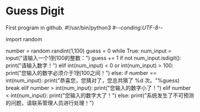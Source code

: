# Guess Digit
First program in github.
#!/usr/bin/python3
#-*-conding:UTF-8-*-

import random

number = random.randint(1,100)
guess = 0 
while True:
  num_input = input("请输入一个1到100的整数：")
  guess += 1
  if not num_input.isdigit():
    print("请输入数字！")
  elif int(num_input) < 0 or int(num_input) > 100:
    print("您输入的数字必须介于1到100之间！")
  else:
    if number == int(num_input):
      print("恭喜您，您猜对了，您总共猜了 %d 次。"%guess)
      break
    elif number > int(num_input):
      print("您输入的数字小了！")
    elif number < int(num_input):
      print("您输入的数字大了！")
    else:
      print("系统发生了不可预测的问题，请联系管理人员进行处理！")
